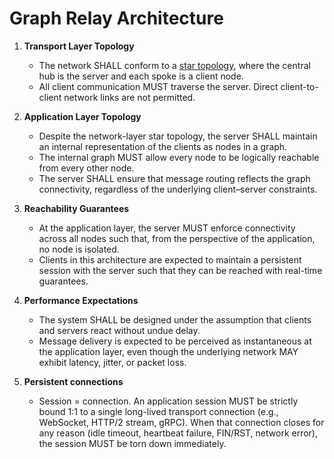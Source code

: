 # Graph Relay Architecture

1. **Transport Layer Topology**

   - The network SHALL conform to a [star topology](https://en.wikipedia.org/wiki/Star_network), where the central hub is the server and each spoke is a client node.
   - All client communication MUST traverse the server. Direct client-to-client network links are not permitted.

2. **Application Layer Topology**

   - Despite the network-layer star topology, the server SHALL maintain an internal representation of the clients as nodes in a graph.
   - The internal graph MUST allow every node to be logically reachable from every other node.
   - The server SHALL ensure that message routing reflects the graph connectivity, regardless of the underlying client–server constraints.

3. **Reachability Guarantees**

   - At the application layer, the server MUST enforce connectivity across all nodes such that, from the perspective of the application, no node is isolated.
   - Clients in this architecture are expected to maintain a persistent session with the server such that they can be reached with real-time guarantees.

4. **Performance Expectations**

   - The system SHALL be designed under the assumption that clients and servers react without undue delay.
   - Message delivery is expected to be perceived as instantaneous at the application layer, even though the underlying network MAY exhibit latency, jitter, or packet loss.

5. **Persistent connections**

   - Session = connection. An application session MUST be strictly bound 1:1 to a single long-lived transport connection (e.g., WebSocket, HTTP/2 stream, gRPC). When that connection closes for any reason (idle timeout, heartbeat failure, FIN/RST, network error), the session MUST be torn down immediately.
